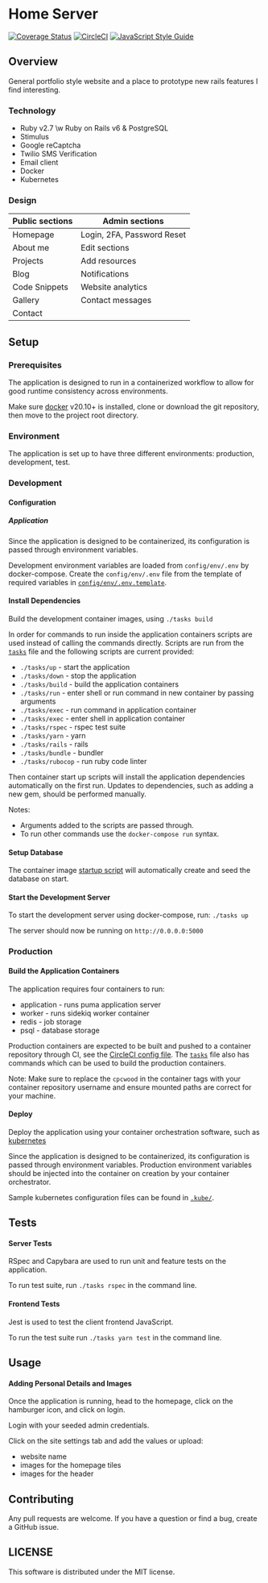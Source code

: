 # Home Server

[![Coverage Status](https://img.shields.io/coveralls/github/cpcwood/home-server?style=flat-square&color=sucess)](https://coveralls.io/github/cpcwood/home-server?branch=master) [![CircleCI](https://img.shields.io/circleci/build/gh/cpcwood/home-server?style=flat-square&color=sucess)](https://app.circleci.com/pipelines/github/cpcwood/home-server) [![JavaScript Style Guide](https://img.shields.io/badge/JS_code_style-standard-informational.svg?style=flat-square)](https://standardjs.com)

## Overview

General portfolio style website and a place to prototype new rails features I find interesting.

### Technology

- Ruby v2.7 \w Ruby on Rails v6 & PostgreSQL
- Stimulus
- Google reCaptcha
- Twilio SMS Verification
- Email client
- Docker
- Kubernetes

### Design

| Public sections | Admin sections              |
|-                |-                            |
| Homepage        | Login, 2FA, Password Reset  |
| About me        | Edit sections               |
| Projects        | Add resources               |
| Blog            | Notifications               |
| Code Snippets   | Website analytics           |
| Gallery         | Contact messages            |
| Contact         |                             |



## Setup

### Prerequisites

The application is designed to run in a containerized workflow to allow for good runtime consistency across environments. 

Make sure [docker](https://www.docker.com/) v20.10+ is installed, clone or download the git repository, then move to the project root directory.

### Environment

The application is set up to have three different environments: production, development, test.

### Development

#### Configuration


##### Application

Since the application is designed to be containerized, its configuration is passed through environment variables. 

Development environment variables are loaded from ```config/env/.env``` by docker-compose. Create the ```config/env/.env``` file from the template of required variables in [```config/env/.env.template```](/config/env/.env.template).

#### Install Dependencies

Build the development container images, using ```./tasks build```

In order for commands to run inside the application containers scripts are used instead of calling the commands directly. Scripts are run from the [`tasks`](./tasks) file and the following scripts are current provided:
- ```./tasks/up``` - start the application
- ```./tasks/down``` - stop the application
- ```./tasks/build``` - build the application containers
- ```./tasks/run``` - enter shell or run command in new container by passing arguments
- ```./tasks/exec``` - run command in application container
- ```./tasks/exec``` - enter shell in application container
- ```./tasks/rspec``` - rspec test suite
- ```./tasks/yarn``` - yarn
- ```./tasks/rails``` - rails
- ```./tasks/bundle``` - bundler
- ```./tasks/rubocop``` - run ruby code linter

Then container start up scripts will install the application dependencies automatically on the first run. Updates to dependencies, such as adding a new gem, should be performed manually.

Notes:
- Arguments added to the scripts are passed through.
- To run other commands use the ```docker-compose run``` syntax.

#### Setup Database

The container image [startup script](./.docker/scripts/startup-worker.dev.sh) will automatically create and seed the database on start.

#### Start the Development Server

To start the development server using docker-compose, run: ```./tasks up```

The server should now be running on ```http://0.0.0.0:5000```

### Production
#### Build the Application Containers

The application requires four containers to run:
- application - runs puma application server
- worker - runs sidekiq worker container
- redis - job storage
- psql - database storage

Production containers are expected to be built and pushed to a container repository through CI, see the [CircleCI config file](./.circleci/config.yml). The [`tasks`](./tasks) file also has commands which can be used to build the production containers. 

Note: Make sure to replace the ```cpcwood``` in the container tags with your container repository username and ensure mounted paths are correct for your machine.

#### Deploy

Deploy the application using your container orchestration software, such as [kubernetes](https://kubernetes.io/)

Since the application is designed to be containerized, its configuration is passed through environment variables. Production environment variables should be injected into the container on creation by your container orchestrator.

Sample kubernetes configuration files can be found in [```.kube/```](.kube/).


## Tests

#### Server Tests

RSpec and Capybara are used to run unit and feature tests on the application. 

To run test suite, run ```./tasks rspec``` in the command line.

#### Frontend Tests

Jest is used to test the client frontend JavaScript.

To run the test suite run ```./tasks yarn test``` in the command line.


## Usage

#### Adding Personal Details and Images

Once the application is running, head to the homepage, click on the hamburger icon, and click on login.

Login with your seeded admin credentials.

Click on the site settings tab and add the values or upload:
- website name
- images for the homepage tiles 
- images for the header


## Contributing

Any pull requests are welcome. If you have a question or find a bug, create a GitHub issue.


## LICENSE

This software is distributed under the MIT license.
